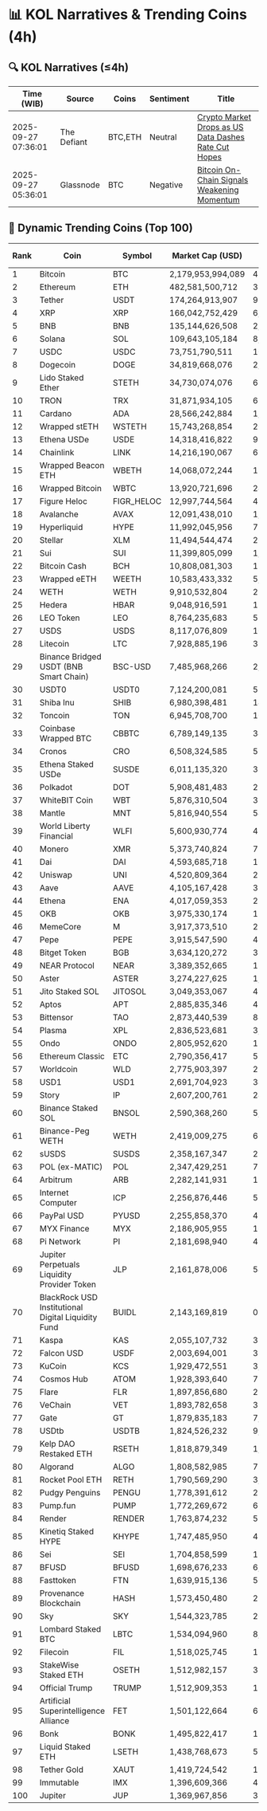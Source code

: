 # 📊 KOL Narratives & Trending Coins (4h)

## 🔍 KOL Narratives (≤4h)

| Time (WIB) | Source | Coins | Sentiment | Title |
|------------|--------|-------|-----------|-------|
| 2025-09-27 07:36:01 | The Defiant | BTC,ETH | Neutral | [Crypto Market Drops as US Data Dashes Rate Cut Hopes](https://thedefiant.io/example1) |
| 2025-09-27 05:36:01 | Glassnode | BTC | Negative | [Bitcoin On-Chain Signals Weakening Momentum](https://glassnode.com/example2) |

## 🚀 Dynamic Trending Coins (Top 100)

| Rank | Coin | Symbol | Market Cap (USD) | 24h Volume (USD) |
|------|------|--------|------------------|------------------|
| 1 | Bitcoin | BTC | 2,179,953,994,089 | 43,733,328,196 |
| 2 | Ethereum | ETH | 482,581,500,712 | 33,902,158,741 |
| 3 | Tether | USDT | 174,264,913,907 | 96,725,387,980 |
| 4 | XRP | XRP | 166,042,752,429 | 6,192,834,058 |
| 5 | BNB | BNB | 135,144,626,508 | 2,264,141,129 |
| 6 | Solana | SOL | 109,643,105,184 | 8,878,833,150 |
| 7 | USDC | USDC | 73,751,790,511 | 10,305,665,831 |
| 8 | Dogecoin | DOGE | 34,819,668,076 | 2,405,927,316 |
| 9 | Lido Staked Ether | STETH | 34,730,074,076 | 61,366,200 |
| 10 | TRON | TRX | 31,871,934,105 | 619,499,141 |
| 11 | Cardano | ADA | 28,566,242,884 | 1,260,581,781 |
| 12 | Wrapped stETH | WSTETH | 15,743,268,854 | 20,393,231 |
| 13 | Ethena USDe | USDE | 14,318,416,822 | 998,667,072 |
| 14 | Chainlink | LINK | 14,216,190,067 | 698,936,159 |
| 15 | Wrapped Beacon ETH | WBETH | 14,068,072,244 | 13,944,857 |
| 16 | Wrapped Bitcoin | WBTC | 13,920,721,696 | 244,257,924 |
| 17 | Figure Heloc | FIGR_HELOC | 12,997,744,564 | 45,428,644 |
| 18 | Avalanche | AVAX | 12,091,438,010 | 1,396,509,413 |
| 19 | Hyperliquid | HYPE | 11,992,045,956 | 796,294,566 |
| 20 | Stellar | XLM | 11,494,544,474 | 208,870,564 |
| 21 | Sui | SUI | 11,399,805,099 | 1,058,201,552 |
| 22 | Bitcoin Cash | BCH | 10,808,081,303 | 187,013,785 |
| 23 | Wrapped eETH | WEETH | 10,583,433,332 | 5,843,464 |
| 24 | WETH | WETH | 9,910,532,804 | 254,560,540 |
| 25 | Hedera | HBAR | 9,048,916,591 | 171,796,253 |
| 26 | LEO Token | LEO | 8,764,235,683 | 577,447 |
| 27 | USDS | USDS | 8,117,076,809 | 10,217,653 |
| 28 | Litecoin | LTC | 7,928,885,196 | 375,858,232 |
| 29 | Binance Bridged USDT (BNB Smart Chain) | BSC-USD | 7,485,968,266 | 2,850,410,988 |
| 30 | USDT0 | USDT0 | 7,124,200,081 | 561,100,422 |
| 31 | Shiba Inu | SHIB | 6,980,398,481 | 147,035,830 |
| 32 | Toncoin | TON | 6,945,708,700 | 105,514,977 |
| 33 | Coinbase Wrapped BTC | CBBTC | 6,789,149,135 | 345,695,780 |
| 34 | Cronos | CRO | 6,508,324,585 | 51,437,827 |
| 35 | Ethena Staked USDe | SUSDE | 6,011,135,320 | 353,779,504 |
| 36 | Polkadot | DOT | 5,908,481,483 | 217,910,221 |
| 37 | WhiteBIT Coin | WBT | 5,876,310,504 | 35,963,536 |
| 38 | Mantle | MNT | 5,816,940,554 | 543,916,440 |
| 39 | World Liberty Financial | WLFI | 5,600,930,774 | 429,223,248 |
| 40 | Monero | XMR | 5,373,740,824 | 79,494,696 |
| 41 | Dai | DAI | 4,593,685,718 | 164,276,856 |
| 42 | Uniswap | UNI | 4,520,809,364 | 267,632,619 |
| 43 | Aave | AAVE | 4,105,167,428 | 385,670,929 |
| 44 | Ethena | ENA | 4,017,059,353 | 281,469,223 |
| 45 | OKB | OKB | 3,975,330,174 | 117,537,215 |
| 46 | MemeCore | M | 3,917,373,510 | 22,804,667 |
| 47 | Pepe | PEPE | 3,915,547,590 | 423,526,687 |
| 48 | Bitget Token | BGB | 3,634,120,272 | 372,584,863 |
| 49 | NEAR Protocol | NEAR | 3,389,352,665 | 183,956,145 |
| 50 | Aster | ASTER | 3,274,227,625 | 1,569,669,757 |
| 51 | Jito Staked SOL | JITOSOL | 3,049,353,067 | 41,743,912 |
| 52 | Aptos | APT | 2,885,835,346 | 453,797,000 |
| 53 | Bittensor | TAO | 2,873,440,539 | 84,140,335 |
| 54 | Plasma | XPL | 2,836,523,681 | 3,027,187,296 |
| 55 | Ondo | ONDO | 2,805,952,620 | 127,375,530 |
| 56 | Ethereum Classic | ETC | 2,790,356,417 | 53,396,813 |
| 57 | Worldcoin | WLD | 2,775,903,397 | 227,242,882 |
| 58 | USD1 | USD1 | 2,691,704,923 | 349,007,921 |
| 59 | Story | IP | 2,607,200,761 | 247,107,832 |
| 60 | Binance Staked SOL | BNSOL | 2,590,368,260 | 5,196,298 |
| 61 | Binance-Peg WETH | WETH | 2,419,009,275 | 61,540,567 |
| 62 | sUSDS | SUSDS | 2,358,167,347 | 25,529,187 |
| 63 | POL (ex-MATIC) | POL | 2,347,429,251 | 71,026,557 |
| 64 | Arbitrum | ARB | 2,282,141,931 | 189,468,881 |
| 65 | Internet Computer | ICP | 2,256,876,446 | 58,612,438 |
| 66 | PayPal USD | PYUSD | 2,255,858,370 | 41,850,605 |
| 67 | MYX Finance | MYX | 2,186,905,955 | 163,402,034 |
| 68 | Pi Network | PI | 2,181,698,940 | 42,800,221 |
| 69 | Jupiter Perpetuals Liquidity Provider Token | JLP | 2,161,878,006 | 54,814,810 |
| 70 | BlackRock USD Institutional Digital Liquidity Fund | BUIDL | 2,143,169,819 | 0.0 |
| 71 | Kaspa | KAS | 2,055,107,732 | 39,899,923 |
| 72 | Falcon USD | USDF | 2,003,694,001 | 39,281,066 |
| 73 | KuCoin | KCS | 1,929,472,551 | 3,066,815 |
| 74 | Cosmos Hub | ATOM | 1,928,393,640 | 75,068,430 |
| 75 | Flare | FLR | 1,897,856,680 | 21,789,251 |
| 76 | VeChain | VET | 1,893,782,658 | 35,680,081 |
| 77 | Gate | GT | 1,879,835,183 | 7,677,322 |
| 78 | USDtb | USDTB | 1,824,526,232 | 9,466,965 |
| 79 | Kelp DAO Restaked ETH | RSETH | 1,818,879,349 | 1,637,683 |
| 80 | Algorand | ALGO | 1,808,582,985 | 77,976,713 |
| 81 | Rocket Pool ETH | RETH | 1,790,569,290 | 3,651,687 |
| 82 | Pudgy Penguins | PENGU | 1,778,391,612 | 226,764,389 |
| 83 | Pump.fun | PUMP | 1,772,269,672 | 666,124,690 |
| 84 | Render | RENDER | 1,763,874,232 | 55,683,808 |
| 85 | Kinetiq Staked HYPE | KHYPE | 1,747,485,950 | 45,702,744 |
| 86 | Sei | SEI | 1,704,858,599 | 110,045,881 |
| 87 | BFUSD | BFUSD | 1,698,676,233 | 6,725,278 |
| 88 | Fasttoken | FTN | 1,639,915,136 | 50,269,105 |
| 89 | Provenance Blockchain | HASH | 1,573,450,480 | 28,326 |
| 90 | Sky | SKY | 1,544,323,785 | 20,578,727 |
| 91 | Lombard Staked BTC | LBTC | 1,534,094,960 | 8,601,148 |
| 92 | Filecoin | FIL | 1,518,025,745 | 110,440,716 |
| 93 | StakeWise Staked ETH | OSETH | 1,512,982,157 | 315,535 |
| 94 | Official Trump | TRUMP | 1,512,909,353 | 194,007,457 |
| 95 | Artificial Superintelligence Alliance | FET | 1,501,122,664 | 60,309,699 |
| 96 | Bonk | BONK | 1,495,822,417 | 177,059,542 |
| 97 | Liquid Staked ETH | LSETH | 1,438,768,673 | 599,140 |
| 98 | Tether Gold | XAUT | 1,419,724,542 | 195,257,030 |
| 99 | Immutable | IMX | 1,396,609,366 | 43,341,136 |
| 100 | Jupiter | JUP | 1,369,967,856 | 37,572,943 |